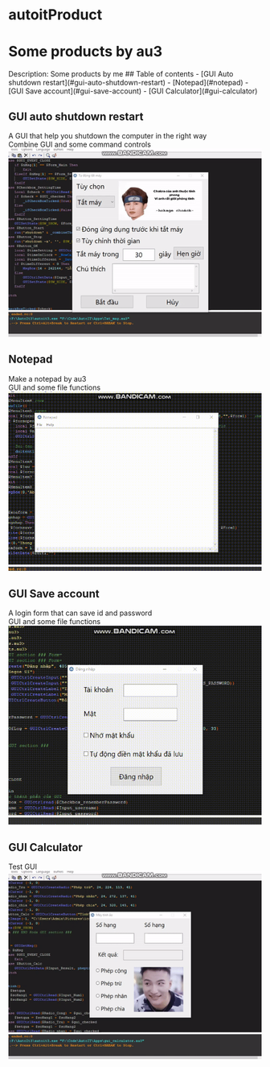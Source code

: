 # autoitProduct
<h1>Some products by au3</h1>
Description: Some products by me
## Table of contents
- [GUI Auto shutdown restart](#gui-auto-shutdown-restart)
- [Notepad](#notepad)
- [GUI Save account](#gui-save-account)
- [GUI Calculator](#gui-calculator)



## GUI auto shutdown restart
A GUI that help you shutdown the computer in the right way<br>
Combine GUI and some command controls<br>
<img src = "https://github.com/maoleng/media/blob/huuloc/autoitProduct/review_gui_shutdown_restart.gif?raw=true">

## Notepad
Make a notepad by au3<br>
GUI and some file functions<br>
<img src = "https://github.com/maoleng/media/blob/huuloc/autoitProduct/review_notepad.gif?raw=true">
            
## GUI Save account
A login form that can save id and password<br>
GUI and some file functions<br>
<img src = "https://github.com/maoleng/media/blob/huuloc/autoitProduct/review_gui_save_account.gif?raw=true">

## GUI Calculator
Test GUI<br>
<img src = "https://github.com/maoleng/media/blob/huuloc/autoitProduct/review_gui_calculator.gif?raw=true">

